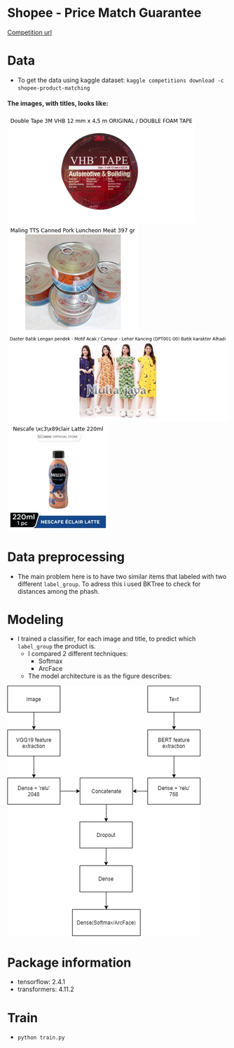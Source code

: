 # Shopee - Price Match Guarantee
[Competition url](https://www.kaggle.com/c/shopee-product-matching)

# Data
+ To get the data using kaggle dataset: `kaggle competitions download -c shopee-product-matching`

#### The images, with titles, looks like:

![image1](images/image1.jpg?raw=true)
![image2](images/image2.jpg?raw=true)
![image3](images/image3.jpg?raw=true)
![image4](images/image4.jpg?raw=true)

# Data preprocessing
+ The main problem here is to have two similar items that labeled with two different `label_group`. To adress this i used BKTree to check for distances among the phash.

# Modeling
+ I trained a classifier, for each image and title, to predict which `label_group` the product is.
  + I compared 2 different techniques:
    + Softmax
    + ArcFace
  + The model architecture is as the figure describes:


![Architecture](images/architecture.png?raw=true)

# Package information
+ tensorflow: 2.4.1
+ transformers: 4.11.2

# Train
+ `python train.py`
